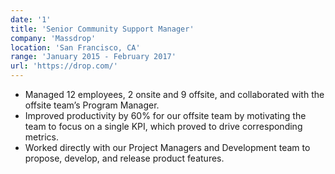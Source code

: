 ```yaml
---
date: '1'
title: 'Senior Community Support Manager'
company: 'Massdrop'
location: 'San Francisco, CA'
range: 'January 2015 - February 2017'
url: 'https://drop.com/'
---
```


- Managed 12 employees, 2 onsite and 9 offsite, and collaborated with the offsite team’s Program Manager.
- Improved productivity by 60% for our offsite team by motivating the team to focus on a single KPI, which proved to drive corresponding metrics.
- Worked directly with our Project Managers and Development team to propose, develop, and release product features.
